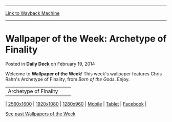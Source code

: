 
---
[Link to Wayback Machine](https://web.archive.org/web/20220626122247/https://magic.wizards.com/en/articles/archive/daily-deck/wallpaper-week-archetype-finality-2014-02-18)

[_metadata_:description]:- "Welcome to Wallpaper of the Week! This week's wallpaper features Chris Rahn's Archetype of Finality, from Born of the Gods. Enjoy. 2560x1600 1920x1080 1280x960 Mobile Tablet Facebook See past Wallpapers of the Week"
[_metadata_:generator]:- "Drupal 7 (http://drupal.org)"
[_metadata_:node]:- "208606"
[_metadata_:path_date]:- "2014-02-18"
[_metadata_:publish_date]:- "2014-02-19"
[_metadata_:source]:- "div-main-content"
[_metadata_:title]:- "Wallpaper of the Week: Archetype of Finality"
[_metadata_:wayback_capture_timestamp]:- "2022-06-26 12:22:47"
[_metadata_:wayback_raw_url]:- "https://web.archive.org/web/20220626122247id_/https://magic.wizards.com/en/articles/archive/daily-deck/wallpaper-week-archetype-finality-2014-02-18"
[_metadata_:wayback_url]:- "https://magic.wizards.com/en/articles/archive/daily-deck/wallpaper-week-archetype-finality-2014-02-18"
---


Wallpaper of the Week: Archetype of Finality
============================================



 Posted in **Daily Deck**
 on February 19, 2014 










Welcome to **Wallpaper of the Week**! This week's wallpaper features Chris Rahn's Archetype of Finality, from *Born of the Gods*. Enjoy. 

  


|  |  |  |
| --- | --- | --- |
| Archetype of Finality |  |  |

| [2560x1600](http://media.wizards.com/images/magic/daily/wallpapers/ArchetypeofFinality_BNG_2560x1600_Wallpaper.jpg)  | [1920x1080](http://media.wizards.com/images/magic/daily/wallpapers/Archetypeoffinality_BNG_1920x1080_Wallpaper.jpg)  | [1280x960](http://media.wizards.com/images/magic/daily/wallpapers/ArchetypeofFinality_BNG_1280x960_Wallpaper.jpg)  | [Mobile](http://media.wizards.com/images/magic/daily/wallpapers/ArchetypeofFinality_BNG_iPhone_Wallpaper.jpg)  | [Tablet](http://media.wizards.com/images/magic/daily/wallpapers/ArchetypeofFinality_BNG_iPad_Wallpaper.jpg)  | [Facebook](http://media.wizards.com/images/magic/daily/wallpapers/ArchetypeofFinality_BNG_Facebook_Wallpaper.jpg)  |
  
[See past Wallpapers of the Week](/Magic/Magazine/Downloads.aspx?x=mtg/daily/downloads/wallpapers)





